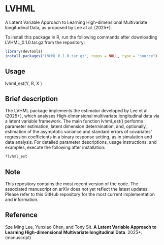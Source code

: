 # LVHML
A Latent Variable Approach to Learning High-dimensional Multivariate longitudinal Data, as proposed by Lee at al. (2025+).

To install this package in R, run the following commands after downloading LVHML_0.1.0.tar.gz from the repository:

```R
library(devtools) 
install.packages("LVHML_0.1.0.tar.gz", repos = NULL, type = "source")
```

## Usage 
lvhml_est(Y, R, X ) 


## Brief description
The LVHML package implements the estimator developed by Lee et al. (2025+), which analyses High-dimensional multivariate longitudinal data via a latent variable framework. The main function lvhml_est() performs parameter estimation, latent dimension determination, and, optionally, estimation of the asymptotic variance and standard errors of covariates' regression coefficients in a binary response setting, as in simulation and data analysis. For detailed parameter descriptions, usage instructions, and examples, execute the following after installation:

```R
?lvhml_est
```

## Note
This repository contains the most recent version of the code. The associated manuscript on arXiv does not yet reflect the latest updates. Please refer to this GitHub repository for the most current implementation and information.

## Reference 
Sze Ming Lee, Yunxiao Chen, and Tony Sit. **A Latent Variable Approach to Learning
High-dimensional Multivariate longitudinal Data**. 2025+. (manuscript)
